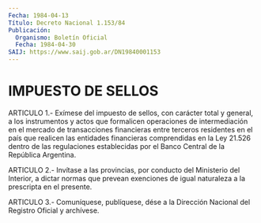 ```yaml
---
Fecha: 1984-04-13
Título: Decreto Nacional 1.153/84
Publicación:
  Organismo: Boletín Oficial
  Fecha: 1984-04-30
SAIJ: https://www.saij.gob.ar/DN19840001153
---
```

# IMPUESTO DE SELLOS

<a id="1"></a>
ARTICULO  1.-  Exímese del impuesto de sellos, con carácter total y general, a los instrumentos  y  actos que formalicen operaciones de intermediación  en  el mercado de transacciones  financieras  entre terceros  residentes  en    el  país  que  realicen  las  entidades financieras comprendidas en la Ley 21.526 dentro de las regulaciones establecidas por  el  Banco  Central  de  la República Argentina.

<a id="2"></a>
ARTICULO    2.-   Invítase  a  las  provincias,  por  conducto  del Ministerio del Interior,  a dictar normas que prevean exenciones de igual naturaleza a la prescripta en el presente.

<a id="3"></a>
ARTICULO  3.- Comuníquese, publíquese, dése a la Dirección Nacional del Registro Oficial y archívese.